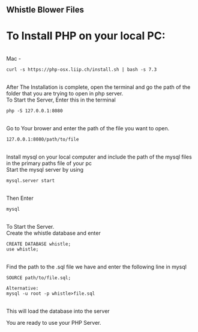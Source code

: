 ## Whistle Blower Files 


# To Install PHP on your local PC:
<br/>
Mac - 
<br/>

```
curl -s https://php-osx.liip.ch/install.sh | bash -s 7.3

```
<br/>
After The Installation is complete, open the terminal and go the path of the folder that you are trying to open in php server.
<br/>
To Start the Server, Enter this in the terminal

```
php -S 127.0.0.1:8080

```

<br/>
Go to Your brower and enter the path of the file you want to open.
<br/>

```
127.0.0.1:8080/path/to/file

```

<br/>
Install mysql on your local computer and include the path of the mysql files in the primary paths file of your pc

<br/>
Start the mysql server by using 

```
mysql.server start

```
<br/>
Then Enter

```
mysql

```
<br/>
To Start the Server.

<br/>
Create the whistle database and enter 

```
CREATE DATABASE whistle;
use whistle;

```
<br/>
Find the path to the .sql file we have and enter the following line in mysql
<br/>

```
SOURCE path/to/file.sql;

Alternative:
mysql -u root -p whistle>file.sql
```
<br/>
This will load the database into the server
<br/>

You are ready to use your PHP Server.
